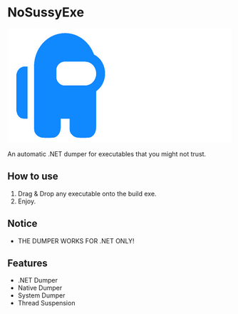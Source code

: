 # NoSussyExe
<p align="center">
  <img src="https://raw.githubusercontent.com/Zebratic/NoSussyExe/main/banner.png" width="512" height="256" />
</p>



 An automatic .NET dumper for executables that you might not trust.

## How to use
1. Drag & Drop any executable onto the build exe.
2. Enjoy.

## Notice
- THE DUMPER WORKS FOR .NET ONLY!

## Features
- .NET Dumper
- Native Dumper
- System Dumper
- Thread Suspension
